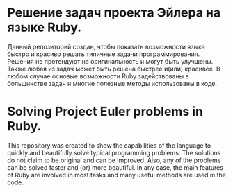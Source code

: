 # Решение задач проекта Эйлера на языке Ruby. 

Данный репозиторий создан, чтобы показать возможности языка быстро и красиво решать типичные задачи программирования.
Решения не претендуют на оригинальность и могут быть улучшены. Также любая из задач может быть решена быстрее и(или) красивее. В любом случае основые возможности Ruby задействованы в большинстве задач и многие полезные методы использованы в коде.


# Solving Project Euler problems in Ruby.

This repository was created to show the capabilities of the language to quickly and beautifully solve typical programming problems.
The solutions do not claim to be original and can be improved. Also, any of the problems can be solved faster and (or) more beautiful. In any case, the main features of Ruby are involved in most tasks and many useful methods are used in the code.
